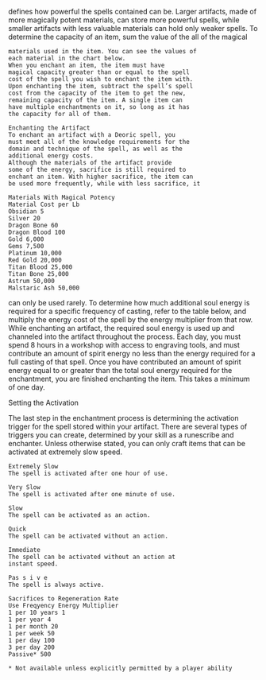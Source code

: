 defines how powerful the spells contained can be.
Larger artifacts, made of more magically potent
materials, can store more powerful spells, while
smaller artifacts with less valuable materials can
hold only weaker spells. To determine the capacity
of an item, sum the value of the all of the magical

```
materials used in the item. You can see the values of
each material in the chart below.
When you enchant an item, the item must have
magical capacity greater than or equal to the spell
cost of the spell you wish to enchant the item with.
Upon enchanting the item, subtract the spell’s spell
cost from the capacity of the item to get the new,
remaining capacity of the item. A single item can
have multiple enchantments on it, so long as it has
the capacity for all of them.
```

```
Enchanting the Artifact
To enchant an artifact with a Deoric spell, you
must meet all of the knowledge requirements for the
domain and technique of the spell, as well as the
additional energy costs.
Although the materials of the artifact provide
some of the energy, sacrifice is still required to
enchant an item. With higher sacrifice, the item can
be used more frequently, while with less sacrifice, it
```

```
Materials With Magical Potency
Material Cost per Lb
Obsidian 5
Silver 20
Dragon Bone 60
Dragon Blood 100
Gold 6,000
Gems 7,500
Platinum 10,000
Red Gold 20,000
Titan Blood 25,000
Titan Bone 25,000
Astrum 50,000
Malstaric Ash 50,000
```

can only be used rarely. To determine how much
additional soul energy is required for a specific
frequency of casting, refer to the table below, and
multiply the energy cost of the spell by the energy
multiplier from that row.
While enchanting an artifact, the required soul
energy is used up and channeled into the artifact
throughout the process. Each day, you must spend 8
hours in a workshop with access to engraving tools,
and must contribute an amount of spirit energy no
less than the energy required for a full casting of that
spell. Once you have contributed an amount of spirit
energy equal to or greater than the total soul energy
required for the enchantment, you are finished
enchanting the item. This takes a minimum of one
day.

Setting the Activation

The last step in the enchantment process is
determining the activation trigger for the spell stored
within your artifact. There are several types of
triggers you can create, determined by your skill as a
runescribe and enchanter. Unless otherwise stated,
you can only craft items that can be activated at
extremely slow speed.

```
Extremely Slow
The spell is activated after one hour of use.
```

```
Very Slow
The spell is activated after one minute of use.
```

```
Slow
The spell can be activated as an action.
```

```
Quick
The spell can be activated without an action.
```

```
Immediate
The spell can be activated without an action at
instant speed.
```

```
Pas s i v e
The spell is always active.
```

```
Sacrifices to Regeneration Rate
Use Freqyency Energy Multiplier
1 per 10 years 1
1 per year 4
1 per month 20
1 per week 50
1 per day 100
3 per day 200
Passive* 500
```

```
* Not available unless explicitly permitted by a player ability
```